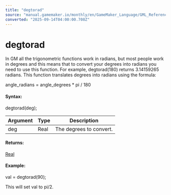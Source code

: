 ```yaml
---
title: "degtorad"
source: "manual.gamemaker.io/monthly/en/GameMaker_Language/GML_Reference/Maths_And_Numbers/Angles_And_Distance/degtorad.htm"
converted: "2025-09-14T04:00:00.708Z"
---
```


# degtorad

In GM all the trigonometric functions work in radians, but most people work in degrees and this means that to convert your degrees into radians you need to use this function. For example, degtorad(180) returns 3.14159265 radians. This function translates degrees into radians using the formula:

angle\_radians = angle\_degrees \* pi / 180

#### Syntax:

degtorad(deg);

| Argument | Type | Description |
| --- | --- | --- |
| deg | Real | The degrees to convert. |

#### Returns:

[Real](../../../GML_Overview/Data_Types.md)

#### Example:

val = degtorad(90);

This will set val to pi/2.